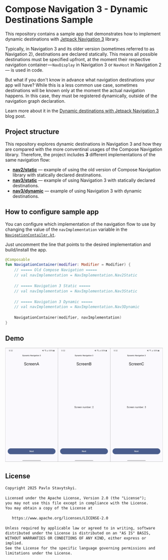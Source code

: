# Compose Navigation 3 - Dynamic Destinations Sample
This repository contains a sample app that demonstrates how to implement dynamic destinations with [Jetpack Navigation 3](https://developer.android.com/guide/navigation/navigation-3) library.

Typically, in Navigation 3 and its older version (sometimes referred to as Navigation 2), destinations are declared statically. This means all possible destinations must be specified upfront, at the moment their respective navigation container — `NavDisplay` in Navigation 3 or `NavHost` in Navigation 2 — is used in code.

But what if you don't know in advance what navigation destinations your app will have? While this is a less common use case, sometimes destinations will be known only at the moment the actual navigation happens. In this case, they must be registered dynamically, outside of the navigation graph declaration.

Learn more about it in the [Dynamic destinations with Jetpack Navigation 3](https://medium.com/@morfly/dynamic-destinations-with-jetpack-navigation-3-41b851eef933) blog post.

## Project structure
This repository explores dynamic destinations in Navigation 3 and how they are compared with the more conventinal usages of the Compose Navigation library. Therefore, the project includes **3** different implementations of the same navigation flow:

- [**nav2/static**](app/src/main/java/io/morfly/navsample/nav2/static/NavigationV2Static.kt) — example of using the old version of Compose Navigation library with statically declared destinations.
- [**nav3/static**](app/src/main/java/io/morfly/navsample/nav3/static/NavigationV3Static.kt) — example of using Navigation 3 with statically declared destinations.
- [**nav3/dynamic**](app/src/main/java/io/morfly/navsample/nav3/dynamic/NavigationV3Dynamic.kt) — example of using Navigation 3 with dynamic destinations.

## How to configure sample app
You can configure which implementation of the navigation flow to use by changing the value of the `navImplementation` variable in the [`NavigationContailer.kt`](app/src/main/java/io/morfly/navsample/NavigationContainer.kt).

Just uncomment the line that points to the desired implementation and build/install the app.

```kotlin
@Composable
fun NavigationContainer(modifier: Modifier = Modifier) {
    // ===== Old Compose Navigation =====
    // val navImplementation = NavImplementation.Nav2Static

    // ===== Navigation 3 Static =====
    // val navImplementation = NavImplementation.Nav3Static

    // ===== Navigation 3 Dynamic =====
    // val navImplementation = NavImplementation.Nav3Dynamic

    NavigationContainer(modifier, navImplementation)
}
```

## Demo
![Sample app demo](demo.png)

## License

```
Copyright 2025 Pavlo Stavytskyi.

Licensed under the Apache License, Version 2.0 (the "License");
you may not use this file except in compliance with the License.
You may obtain a copy of the License at

   https://www.apache.org/licenses/LICENSE-2.0

Unless required by applicable law or agreed to in writing, software
distributed under the License is distributed on an "AS IS" BASIS,
WITHOUT WARRANTIES OR CONDITIONS OF ANY KIND, either express or implied.
See the License for the specific language governing permissions and
limitations under the License.
```
